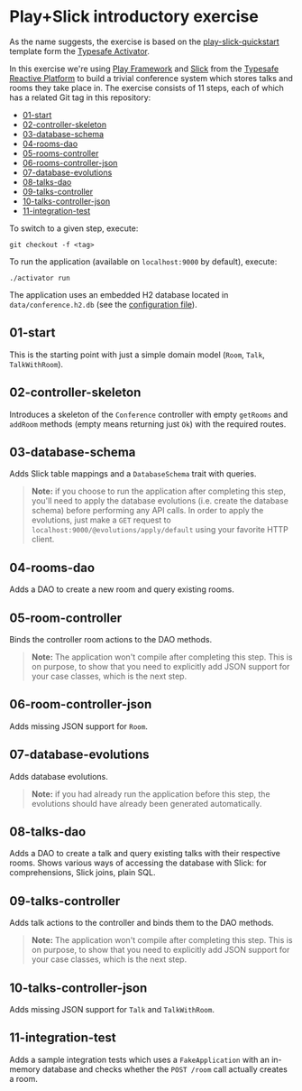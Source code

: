 # Play+Slick introductory exercise

As the name suggests, the exercise is based on the [play-slick-quickstart](http://typesafe.com/activator/template/play-slick-quickstart) template form the [Typesafe Activator](https://www.typesafe.com/get-started).

In this exercise we're using [Play Framework](https://www.playframework.com/) and [Slick](http://slick.typesafe.com/) from the [Typesafe Reactive Platform](http://typesafe.com/products/typesafe-reactive-platform) to build a trivial conference system which stores talks and rooms they take place in. The exercise consists of 11 steps, each of which has a related Git tag in this repository:

- [01-start](#01-start)
- [02-controller-skeleton](#02-controller-skeleton)
- [03-database-schema](#03-database-schema)
- [04-rooms-dao](#04-rooms-dao)
- [05-rooms-controller](#05-rooms-controller)
- [06-rooms-controller-json](#06-rooms-controller-json)
- [07-database-evolutions](#07-database-evolutions)
- [08-talks-dao](#08-talks-dao)
- [09-talks-controller](#09-talks-controller)
- [10-talks-controller-json](#10-talks-controller-json)
- [11-integration-test](#11-integration-test)

To switch to a given step, execute:

```
git checkout -f <tag>
```

To run the application (available on `localhost:9000` by default), execute:

```
./activator run
```

The application uses an embedded H2 database located in `data/conference.h2.db` (see the [configuration file](conf/application.conf)).

## 01-start

This is the starting point with just a simple domain model (`Room`, `Talk`, `TalkWithRoom`).

## 02-controller-skeleton

Introduces a skeleton of the `Conference` controller with empty `getRooms` and `addRoom` methods (empty means returning just `Ok`) with the required routes.

## 03-database-schema

Adds Slick table mappings and a `DatabaseSchema` trait with queries.

> **Note:** if you choose to run the application after completing this step, you'll need to apply the database evolutions (i.e. create the database schema) before performing any API calls. In order to apply the evolutions, just make a `GET` request to `localhost:9000/@evolutions/apply/default` using your favorite HTTP client.

## 04-rooms-dao

Adds a DAO to create a new room and query existing rooms.

## 05-room-controller

Binds the controller room actions to the DAO methods.

> **Note:** The application won't compile after completing this step. This is on purpose, to show that you need to explicitly add JSON support for your case classes, which is the next step.

## 06-room-controller-json

Adds missing JSON support for `Room`.

## 07-database-evolutions

Adds database evolutions.

> **Note:** if you had already run the application before this step, the evolutions should have already been generated automatically.

## 08-talks-dao

Adds a DAO to create a talk and query existing talks with their respective rooms. Shows various ways of accessing the database with Slick: for comprehensions, Slick joins, plain SQL.

## 09-talks-controller

Adds talk actions to the controller and binds them to the DAO methods.

> **Note:** The application won't compile after completing this step. This is on purpose, to show that you need to explicitly add JSON support for your case classes, which is the next step.

## 10-talks-controller-json

Adds missing JSON support for `Talk` and `TalkWithRoom`.

## 11-integration-test

Adds a sample integration tests which uses a `FakeApplication` with an in-memory database and checks whether the `POST /room` call actually creates a room.
